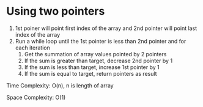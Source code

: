 # Using two pointers

1. 1st poiner will point first index of the array and 2nd pointer will point last index of the array
2. Run a while loop until the 1st pointer is less than 2nd pointer and for each iteration
   1. Get the summation of array values pointed by 2 pointers
   2. If the sum is greater than target, decrease 2nd pointer by 1
   3. If the sum is less than target, increase 1st pointer by 1
   4. If the sum is equal to target, return pointers as result

Time Complexity: O(n), n is length of array

Space Complexity: O(1)
